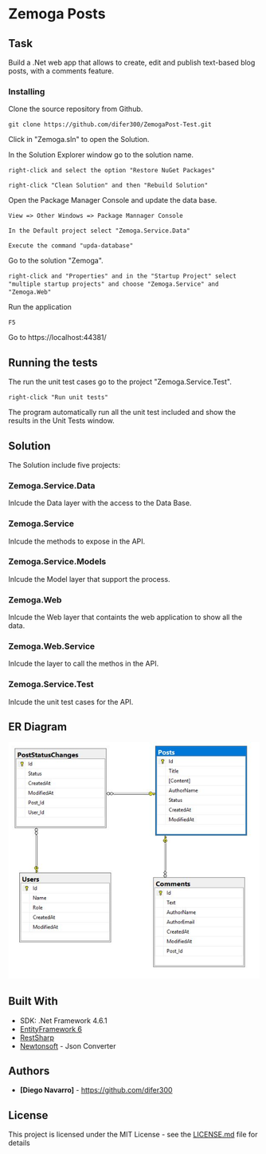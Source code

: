 # Zemoga Posts
## Task

Build a .Net web app that allows to create, edit and publish text-based blog posts, with a comments feature.

### Installing

Clone the source repository from Github.

```
git clone https://github.com/difer300/ZemogaPost-Test.git
```

Click in "Zemoga.sln" to open the Solution.

In the Solution Explorer window go to the solution name.

```
right-click and select the option "Restore NuGet Packages"
```
```
right-click "Clean Solution" and then "Rebuild Solution"
```
Open the Package Manager Console and update the data base.
```
View => Other Windows => Package Mannager Console
```
```
In the Default project select "Zemoga.Service.Data"
```
```
Execute the command "upda-database"
```
Go to the solution "Zemoga". 
```
right-click and "Properties" and in the "Startup Project" select "multiple startup projects" and choose "Zemoga.Service" and "Zemoga.Web"
```

Run the application
```
F5
```

Go to https://localhost:44381/

## Running the tests

The run the unit test cases go to the project "Zemoga.Service.Test". 
```
right-click "Run unit tests"
```

The program automatically run all the unit test included and show the results in the Unit Tests window. 

## Solution

The Solution include five projects: 
### Zemoga.Service.Data
Inlcude the Data layer with the access to the Data Base.

### Zemoga.Service
Inlcude the methods to expose in the API. 

### Zemoga.Service.Models
Inlcude the Model layer that support the process.

### Zemoga.Web
Inlcude the Web layer that containts the web application to show all the data. 

### Zemoga.Web.Service
Inlcude the layer to call the methos in the API. 

### Zemoga.Service.Test
Inlcude the unit test cases for the API. 

## ER Diagram
![alt text](https://github.com/difer300/ZemogaPost-Test/blob/master/Zemoga.Diagrams/E-R%20Diagram.JPG)

## Built With

* SDK: .Net Framework 4.6.1
* [EntityFramework 6](https://github.com/aspnet/EntityFramework6/wiki) 
* [RestSharp](http://restsharp.org/)
* [Newtonsoft](https://www.newtonsoft.com/json) - Json Converter

## Authors

* **[Diego Navarro]** - https://github.com/difer300

## License

This project is licensed under the MIT License - see the [LICENSE.md](LICENSE.md) file for details
